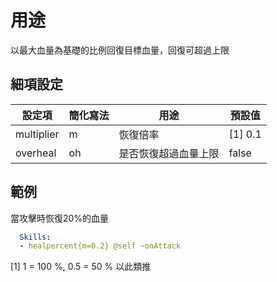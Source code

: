 用途
=====================

以最大血量為基礎的比例回復目標血量，回復可超過上限

細項設定
----------

| 設定項 | 簡化寫法 | 用途 | 預設值 |
|------------|---------|-------------------|---------|
| multiplier | m   | 恢復倍率| [1] 0.1 |
| overheal   | oh | 是否恢復超過血量上限 | false   |

範例
--------

當攻擊時恢復20%的血量
```yaml
  Skills:
  - healpercent{m=0.2} @self ~onAttack
```
[1] 1 = 100 %, 0.5 = 50 % 以此類推